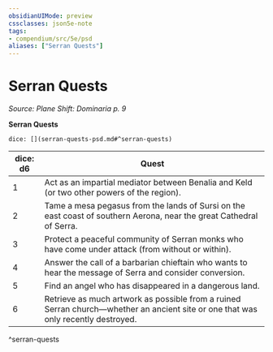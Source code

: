 ```yaml
---
obsidianUIMode: preview
cssclasses: json5e-note
tags:
- compendium/src/5e/psd
aliases: ["Serran Quests"]
---
```

# Serran Quests
*Source: Plane Shift: Dominaria p. 9* 

**Serran Quests**

`dice: [](serran-quests-psd.md#^serran-quests)`

| dice: d6 | Quest |
|----------|-------|
| 1 | Act as an impartial mediator between Benalia and Keld (or two other powers of the region). |
| 2 | Tame a mesa pegasus from the lands of Sursi on the east coast of southern Aerona, near the great Cathedral of Serra. |
| 3 | Protect a peaceful community of Serran monks who have come under attack (from without or within). |
| 4 | Answer the call of a barbarian chieftain who wants to hear the message of Serra and consider conversion. |
| 5 | Find an angel who has disappeared in a dangerous land. |
| 6 | Retrieve as much artwork as possible from a ruined Serran church—whether an ancient site or one that was only recently destroyed. |
^serran-quests